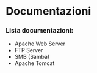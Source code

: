 # Documentazioni

### Lista documentazioni:
* Apache Web Server
* FTP Server
* SMB (Samba)
* Apache Tomcat
